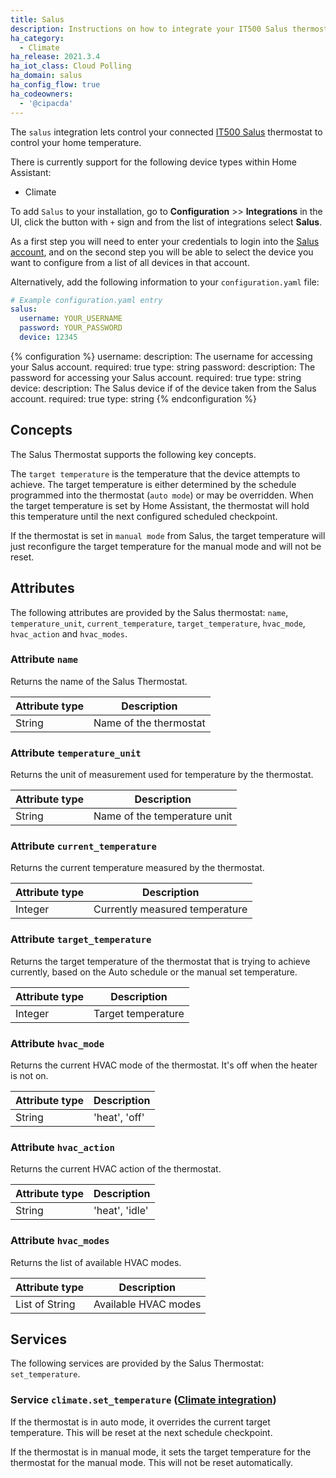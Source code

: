 ```yaml
---
title: Salus
description: Instructions on how to integrate your IT500 Salus thermostats within Home Assistant.
ha_category:
  - Climate
ha_release: 2021.3.4
ha_iot_class: Cloud Polling
ha_domain: salus
ha_config_flow: true
ha_codeowners:
  - '@cipacda'
---
```


The `salus` integration lets control your connected [IT500 Salus](https://salus-it500.com/public/login.php) thermostat to control your home temperature.

There is currently support for the following device types within Home Assistant:

- Climate

To add `Salus` to your installation, go to **Configuration** >> **Integrations** in the UI, click the button with `+` sign and from the list of integrations select **Salus**.

As a first step you will need to enter your credentials to login into the [Salus account](https://salus-it500.com/public/login.php), and on the second step you will be able to select the device you want to configure from a list of all devices in that account.

Alternatively, add the following information to your `configuration.yaml` file:

```yaml
# Example configuration.yaml entry
salus:
  username: YOUR_USERNAME
  password: YOUR_PASSWORD
  device: 12345
```

{% configuration %}
username:
  description: The username for accessing your Salus account.
  required: true
  type: string
password:
  description: The password for accessing your Salus account.
  required: true
  type: string
device:
  description: The Salus device if of the device taken from the Salus account.
  required: true
  type: string
{% endconfiguration %}

## Concepts

The Salus Thermostat supports the following key concepts.

The `target temperature` is the temperature that the device attempts to achieve. The target temperature is either determined by the schedule programmed into the thermostat (`auto mode`) or may be overridden. When the target temperature is set by Home Assistant, the thermostat will hold this temperature until the next configured scheduled checkpoint.

If the thermostat is set in `manual mode` from Salus, the target temperature will just reconfigure the target temperature for the manual mode and will not be reset. 

## Attributes

The following attributes are provided by the Salus thermostat: `name`, `temperature_unit`, `current_temperature`, `target_temperature`, `hvac_mode`, `hvac_action` and `hvac_modes`.

### Attribute `name`

Returns the name of the Salus Thermostat.

| Attribute type | Description |
| ---------------| ----------- |
| String | Name of the thermostat

### Attribute `temperature_unit`

Returns the unit of measurement used for temperature by the thermostat.

| Attribute type | Description |
| ---------------| ----------- |
| String | Name of the temperature unit

### Attribute `current_temperature`

Returns the current temperature measured by the thermostat.

| Attribute type | Description |
| ---------------| ----------- |
| Integer | Currently measured temperature

### Attribute `target_temperature`

Returns the target temperature of the thermostat that is trying to achieve currently, based on the Auto schedule or the manual set temperature.

| Attribute type | Description |
| ---------------| ----------- |
| Integer | Target temperature

### Attribute `hvac_mode`

Returns the current HVAC mode of the thermostat. It's off when the heater is not on.

| Attribute type | Description |
| ---------------| ----------- |
| String | 'heat', 'off'

### Attribute `hvac_action`

Returns the current HVAC action of the thermostat.

| Attribute type | Description |
| ---------------| ----------- |
| String | 'heat', 'idle'

### Attribute `hvac_modes`

Returns the list of available HVAC modes.

| Attribute type | Description |
| ---------------| ----------- |
| List of String | Available HVAC modes


## Services

The following services are provided by the Salus Thermostat: `set_temperature`.

### Service `climate.set_temperature` ([Climate integration](/integrations/climate/))

If the thermostat is in auto mode, it overrides the current target temperature. This will be reset at the next schedule checkpoint.

If the thermostat is in manual mode, it sets the target temperature for the thermostat for the manual mode. This will not be reset automatically.
